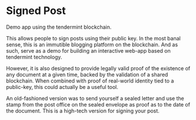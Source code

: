 # Signed Post

Demo app using the tendermint blockchain.

This allows people to sign posts using their public key.  In the most banal sense, this is an 
immutible blogging platform on the blockchain.  And as such, serve as a demo for building an
interactive web-app based on tendermint technology.

However, it is also designed to provide legally valid proof of the existence of any document 
at a given time, backed by the validation of a shared blockchain. When combined with proof of 
real-world identity tied to a public-key, this could actually be a useful tool.

An old-fashioned version was to send yourself a sealed letter and use the stamp from the post office
on the sealed envelope as proof as to the date of the document.  This is a high-tech version for
signing your post. 
